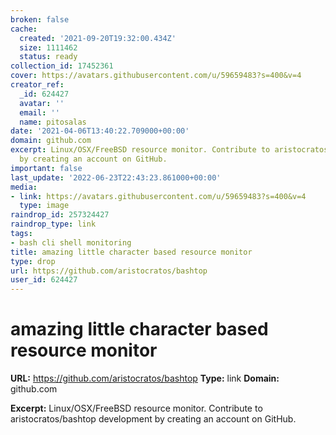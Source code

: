 ```yaml
---
broken: false
cache:
  created: '2021-09-20T19:32:00.434Z'
  size: 1111462
  status: ready
collection_id: 17452361
cover: https://avatars.githubusercontent.com/u/59659483?s=400&v=4
creator_ref:
  _id: 624427
  avatar: ''
  email: ''
  name: pitosalas
date: '2021-04-06T13:40:22.709000+00:00'
domain: github.com
excerpt: Linux/OSX/FreeBSD resource monitor. Contribute to aristocratos/bashtop development
  by creating an account on GitHub.
important: false
last_update: '2022-06-23T22:43:23.861000+00:00'
media:
- link: https://avatars.githubusercontent.com/u/59659483?s=400&v=4
  type: image
raindrop_id: 257324427
raindrop_type: link
tags:
- bash cli shell monitoring
title: amazing little character based resource monitor
type: drop
url: https://github.com/aristocratos/bashtop
user_id: 624427
---
```


# amazing little character based resource monitor

**URL:** https://github.com/aristocratos/bashtop
**Type:** link
**Domain:** github.com

**Excerpt:** Linux/OSX/FreeBSD resource monitor. Contribute to aristocratos/bashtop development by creating an account on GitHub.
